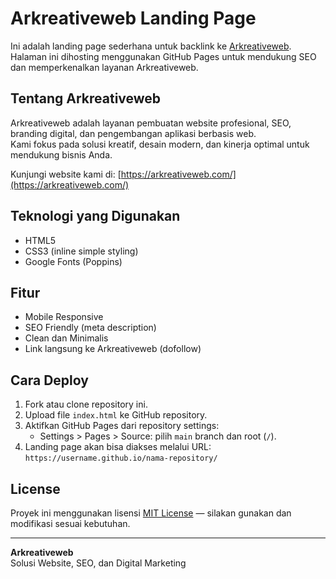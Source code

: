 # Arkreativeweb Landing Page

Ini adalah landing page sederhana untuk backlink ke [Arkreativeweb](https://arkreativeweb.com/).  
Halaman ini dihosting menggunakan GitHub Pages untuk mendukung SEO dan memperkenalkan layanan Arkreativeweb.

## Tentang Arkreativeweb
Arkreativeweb adalah layanan pembuatan website profesional, SEO, branding digital, dan pengembangan aplikasi berbasis web.  
Kami fokus pada solusi kreatif, desain modern, dan kinerja optimal untuk mendukung bisnis Anda.

Kunjungi website kami di: [https://arkreativeweb.com/](https://arkreativeweb.com/)

## Teknologi yang Digunakan
- HTML5
- CSS3 (inline simple styling)
- Google Fonts (Poppins)

## Fitur
- Mobile Responsive
- SEO Friendly (meta description)
- Clean dan Minimalis
- Link langsung ke Arkreativeweb (dofollow)

## Cara Deploy
1. Fork atau clone repository ini.
2. Upload file `index.html` ke GitHub repository.
3. Aktifkan GitHub Pages dari repository settings:
   - Settings > Pages > Source: pilih `main` branch dan root (`/`).
4. Landing page akan bisa diakses melalui URL:  
   `https://username.github.io/nama-repository/`

## License
Proyek ini menggunakan lisensi [MIT License](LICENSE) — silakan gunakan dan modifikasi sesuai kebutuhan.

---

**Arkreativeweb**  
Solusi Website, SEO, dan Digital Marketing  
